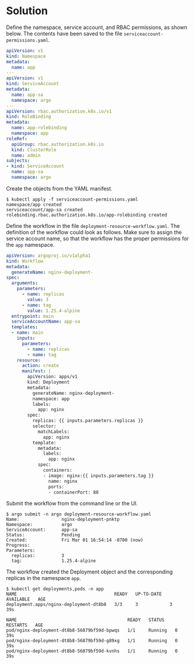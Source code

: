 # Solution

Define the namespace, service account, and RBAC permissions, as shown below. The contents have been saved to the file `serviceaccount-permissions.yaml`.

```yaml
apiVersion: v1
kind: Namespace
metadata:
  name: app
---
apiVersion: v1
kind: ServiceAccount
metadata:
  name: app-sa
  namespace: argo
---
apiVersion: rbac.authorization.k8s.io/v1
kind: RoleBinding
metadata:
  name: app-rolebinding
  namespace: app
roleRef:
  apiGroup: rbac.authorization.k8s.io
  kind: ClusterRole
  name: admin
subjects:
- kind: ServiceAccount
  name: app-sa
  namespace: argo
```

Create the objects from the YAML manifest.

```
$ kubectl apply -f serviceaccount-permissions.yaml
namespace/app created
serviceaccount/app-sa created
rolebinding.rbac.authorization.k8s.io/app-rolebinding created
```

Define the workflow in the file `deployment-resource-workflow.yaml`. The definition of the workflow could look as follows. Make sure to assign the service account name, so that the workflow has the proper permissions for the `app` namespace.

```yaml
apiVersion: argoproj.io/v1alpha1
kind: Workflow
metadata:
  generateName: nginx-deployment-
spec:
  arguments:
    parameters:
      - name: replicas
        value: 3
      - name: tag
        value: 1.25.4-alpine
  entrypoint: main
  serviceAccountName: app-sa
  templates:
  - name: main
    inputs:
      parameters:
        - name: replicas
        - name: tag
    resource:
      action: create
      manifest: |
        apiVersion: apps/v1
        kind: Deployment
        metadata:
          generateName: nginx-deployment-
          namespace: app
          labels:
            app: nginx
        spec:
          replicas: {{ inputs.parameters.replicas }}
          selector:
            matchLabels:
              app: nginx
          template:
            metadata:
              labels:
                app: nginx
            spec:
              containers:
              - image: nginx:{{ inputs.parameters.tag }}
                name: nginx
                ports:
                - containerPort: 80
```

Submit the workflow from the command line or the UI.

```
$ argo submit -n argo deployment-resource-workflow.yaml
Name:                nginx-deployment-pnktp
Namespace:           argo
ServiceAccount:      app-sa
Status:              Pending
Created:             Fri Mar 01 16:54:14 -0700 (now)
Progress:
Parameters:
  replicas:          3
  tag:               1.25.4-alpine
```

The workflow created the Deployment object and the corresponding replicas in the namespace `app`.

```
$ kubectl get deployments,pods -n app
NAME                                     READY   UP-TO-DATE   AVAILABLE   AGE
deployment.apps/nginx-deployment-dt8b8   3/3     3            3           39s

NAME                                          READY   STATUS    RESTARTS   AGE
pod/nginx-deployment-dt8b8-56879bf59d-bpwqs   1/1     Running   0          39s
pod/nginx-deployment-dt8b8-56879bf59d-g89xg   1/1     Running   0          39s
pod/nginx-deployment-dt8b8-56879bf59d-kvnhs   1/1     Running   0          39s
```